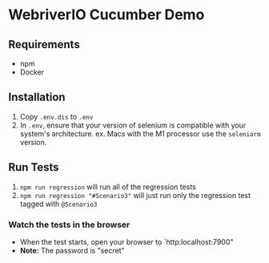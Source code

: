 # WebriverIO Cucumber Demo

## Requirements

* npm
* Docker

## Installation

1. Copy `.env.dis` to `.env`
1. In `.env`, ensure that your version of selenium is compatible with your system's architecture. ex. Macs with the M1 processor use the `seleniarm` version.

## Run Tests

1. `npm run regression` will run all of the regression tests
1. `npm run regression "#Scenario3"` will just run only the regression test tagged with `@Scenario3`

### Watch the tests in the browser

* When the test starts, open your browser to `http:localhost:7900"
* **Note:** The password is "secret"
